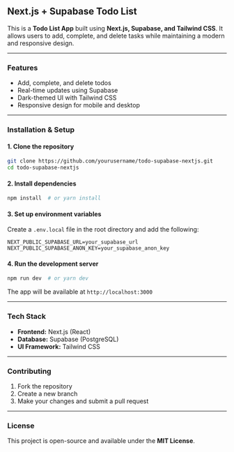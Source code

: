 ## Next.js + Supabase Todo List

This is a **Todo List App** built using **Next.js, Supabase, and Tailwind CSS**. It allows users to add, complete, and delete tasks while maintaining a modern and responsive design.

---

### Features  

- Add, complete, and delete todos  
- Real-time updates using Supabase  
- Dark-themed UI with Tailwind CSS  
- Responsive design for mobile and desktop  

---

### Installation & Setup  

#### 1. Clone the repository  
```sh
git clone https://github.com/yourusername/todo-supabase-nextjs.git
cd todo-supabase-nextjs
```

#### 2. Install dependencies  
```sh
npm install  # or yarn install
```

#### 3. Set up environment variables  
Create a `.env.local` file in the root directory and add the following:  
```env
NEXT_PUBLIC_SUPABASE_URL=your_supabase_url
NEXT_PUBLIC_SUPABASE_ANON_KEY=your_supabase_anon_key
```

#### 4. Run the development server  
```sh
npm run dev  # or yarn dev
```
The app will be available at `http://localhost:3000`

---

### Tech Stack  

- **Frontend:** Next.js (React)  
- **Database:** Supabase (PostgreSQL)  
- **UI Framework:** Tailwind CSS  

---

### Contributing  

1. Fork the repository  
2. Create a new branch  
3. Make your changes and submit a pull request  

---

### License  

This project is open-source and available under the **MIT License**.  
